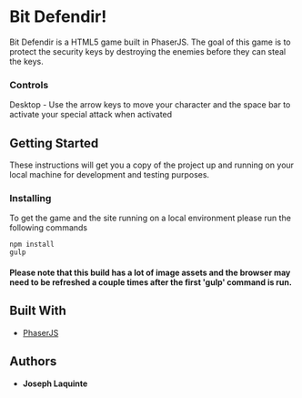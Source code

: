 # Bit Defendir!

Bit Defendir is a HTML5 game built in PhaserJS. The goal of this game is to protect the security keys by destroying the enemies before they can steal the keys.

### Controls

Desktop -  Use the arrow keys to move your character and the space bar to activate your special attack when activated

## Getting Started

These instructions will get you a copy of the project up and running on your local machine for development and testing purposes. 


### Installing

To get the game and the site running on a local environment please run the following commands

```
npm install
gulp
```

#### Please note that this build has a lot of image assets and the browser may need to be refreshed a couple times after the first 'gulp' command is run.

## Built With

* [PhaserJS](https://phaser.io/)


## Authors

* **Joseph Laquinte**



